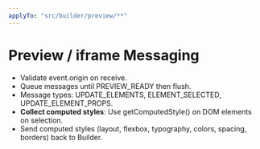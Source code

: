 ```yaml
---
applyTo: "src/builder/preview/**"
---
```

# Preview / iframe Messaging
- Validate event.origin on receive.
- Queue messages until PREVIEW_READY then flush.
- Message types: UPDATE_ELEMENTS, ELEMENT_SELECTED, UPDATE_ELEMENT_PROPS.
- **Collect computed styles**: Use getComputedStyle() on DOM elements on selection.
- Send computed styles (layout, flexbox, typography, colors, spacing, borders) back to Builder.
